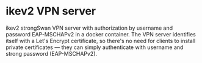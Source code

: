 # ikev2 VPN server
ikev2 strongSwan VPN server with authorization by username and password EAP-MSCHAPv2 in a docker container.
The VPN server identifies itself with a Let's Encrypt certificate, so there's no need for clients to install private certificates — they can simply authenticate with username and strong password (EAP-MSCHAPv2).
